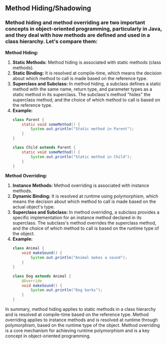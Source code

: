 ## Method Hiding/Shadowing

### Method hiding and method overriding are two important concepts in object-oriented programming, particularly in Java, and they deal with how methods are defined and used in a class hierarchy. Let's compare them:


**Method Hiding:**

1. **Static Methods:** Method hiding is associated with static methods (class methods).
2. **Static Binding:** It is resolved at compile-time, which means the decision about which method to call is made based on the reference type.
3. **Superclass and Subclass:** In method hiding, a subclass defines a static method with the same name, return type, and parameter types as a static method in its superclass. The subclass's method "hides" the superclass method, and the choice of which method to call is based on the reference type.
4. **Example:**
   ```java
   class Parent {
       static void someMethod() {
           System.out.println("Static method in Parent");
       }
   }
   
   class Child extends Parent {
       static void someMethod() {
           System.out.println("Static method in Child");
       }
   }
   ```

**Method Overriding:**

1. **Instance Methods:** Method overriding is associated with instance methods.
2. **Dynamic Binding:** It is resolved at runtime using polymorphism, which means the decision about which method to call is made based on the actual object's type.
3. **Superclass and Subclass:** In method overriding, a subclass provides a specific implementation for an instance method declared in its superclass. The subclass's method overrides the superclass method, and the choice of which method to call is based on the runtime type of the object.
4. **Example:**
   ```java
   class Animal {
       void makeSound() {
           System.out.println("Animal makes a sound");
       }
   }
   
   class Dog extends Animal {
       @Override
       void makeSound() {
           System.out.println("Dog barks");
       }
   }
   ```

In summary, method hiding applies to static methods in a class hierarchy and is resolved at compile-time based on the reference type. Method overriding applies to instance methods and is resolved at runtime through polymorphism, based on the runtime type of the object. Method overriding is a core mechanism for achieving runtime polymorphism and is a key concept in object-oriented programming.